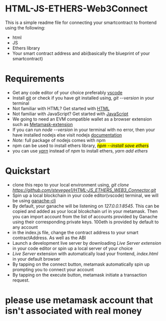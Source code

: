 # HTML-JS-ETHERS-Web3Connect
This is a simple readme file for connecting your smartcontract to frontend using the following:
* html
* JS
* Ethers library
* Your smart contract address and abi(basically the blueprint of your smartcontract)

# Requirements

* Get any code editor of your choice preferably [vscode](https://code.visualstudio.com/)
* Install [git](https://git-scm.com/book/en/v2/Getting-Started-Installing-Git) or check if you have git installed using, *git --version* in your terminal
* Not familiar with HTML? Get started with [HTML](https://www.w3schools.com/html/default.asp)
* Not familiar with JavaScript? Get started with [JavaScript](https://www.w3schools.com/js/default.asp)
* We going to need an EVM compatible wallet as a browser extension such as [Metamask-extension](https://metamask.io/)
* If you can run *node --version* in your terminal with no error, then your have installed nodejs else visit 
  nodejs [documentation](https://nodejs.org/en/)
* *Note:* full package of nodejs comes with npm
* npm can be used to install ethers library, <mark> *npm --install save ethers* </mark>
* you can use *[yarn](https://classic.yarnpkg.com/lang/en/docs/install/#windows-stable)* instead of *npm* to install ethers, *yarn add ethers*
  

# Quickstart
* clone this repo to your local environment using, *git clone https://github.com/stevegee1/HTML-JS_ETHERS_WEB3_Connector.git*
* Spin up a local blockchain in your code editor(vscode) terminal, we will be using [ganache-cli](https://www.npmjs.com/package/ganache-cli)
* By default, your ganache will be listening on *127.0.0.1:8545*. This can be copied and added as your local blcokchain url in your metamask. Then you can import account from the list of accounts provided by Ganache using their corresponding private keys. 100eth is provided by default to any account 
* in the index.js file, change the contract address to your smart contractAddress. As well as the ABI
* Launch a development live server by downloading *Live Server extension* in your code editor or spin up a local server of your choice
* *Live Server* extension with automatically load your frontend, *index.html* in your default browser
* By tapping on the connect button, metamask automatically spin up prompting you to connect your account
* By tapping on the execute button, metamask initiate a transaction request.

# please use metamask account that isn't associated with real money

  